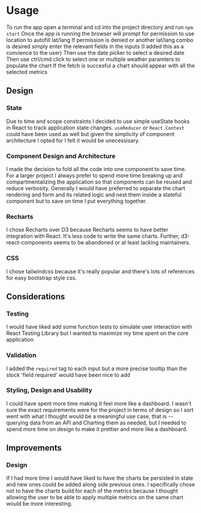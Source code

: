 # Usage 
To run the app open a terminal and cd into the project directory and run `npm start`
Once the app is running the browser will prompt for permission to use location to autofill lat/lang
If permission is denied or another lat/lang combo is desired simply enter the relevant fields in the inputs
(I added this as a convience to the user)
Then use the date picker to select a desired date
Then use ctrl/cmd click to select one or multiple weather paramters to populate the chart
If the fetch is succesful a chart should appear with all the selected metrics
## Design
### State
Due to time and scope constraints I decided to use simple useState hooks in React to track application state changes. `useReducer` or `React.Context` could have been used as well but given the simplicity of component architecture I opted for I felt it would be unecessisary.
### Component Design and Architecture
I made the decision to fold all the code into one component to save time. For a larger project I always prefer to spend more time breaking up and compartmentalizing the application so that components can be reused and reduce verbosity. Generally I would have preferred to separate the chart rendering and form and its related logic and nest them inside a stateful component but to save on time I put everything together.
### Recharts
I chose Recharts over D3 because Recharts seems to have better integration with React. It's less code to write the same charts. Further, d3-react-components seems to be abandoned or at least lacking maintainers.
### CSS
I chose tailwindcss because it's really popular and there's lots of references for easy bootstrap style css.
## Considerations
### Testing
I would have liked add some function tests to simulate user interaction with React Testing Library but I wanted to maximize my time spent on the core application
### Validation
I added the `required` tag to each input but a more precise tooltip than the stock 'field required' would have been nice to add
### Styling, Design and Usability
I could have spent more time making it feel more like a dashboard. I wasn't sure the exact requirements were for the project in terms of design so I sort went with what I thought would be a meaningful use case, that is -- querying data from an API and Charting them as needed, but I needed to spend more time on design to make it prettier and more like a dashboard.
## Improvements
### Design
If I had more time I would have liked to have the charts be persisted in state and new ones could be added along side previous ones. I specifically chose not to have the charts build for each of the metrics because I thought allowing the user to be able to apply multiple metrics on the same chart would be more interesting.  